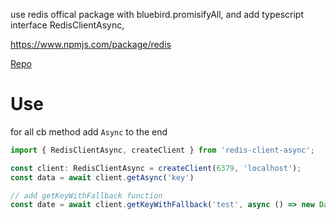 use redis offical package with bluebird.promisifyAll, and add typescript interface RedisClientAsync,

https://www.npmjs.com/package/redis

[Repo](https://github.com/barnuri/redis-client-async-js)

# Use

for all cb method add `Async` to the end

```js
import { RedisClientAsync, createClient } from 'redis-client-async';

const client: RedisClientAsync = createClient(6379, 'localhost');
const data = await client.getAsync('key')

// add getKeyWithFallback function
const date = await client.getKeyWithFallback('test', async () => new Date().toDateString());
```
